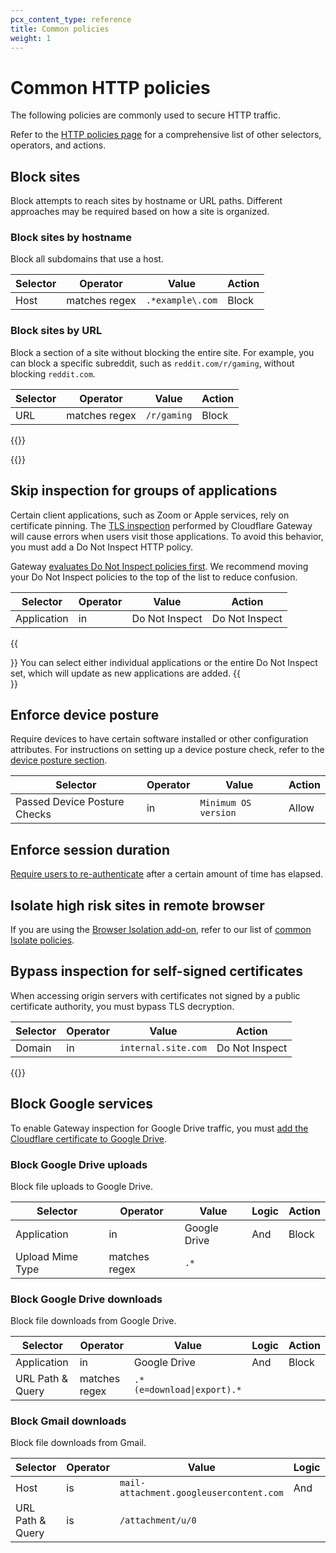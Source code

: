 ```yaml
---
pcx_content_type: reference
title: Common policies
weight: 1
---
```


# Common HTTP policies

The following policies are commonly used to secure HTTP traffic.

Refer to the [HTTP policies page](/cloudflare-one/policies/filtering/http-policies/) for a comprehensive list of other selectors, operators, and actions.

## Block sites

Block attempts to reach sites by hostname or URL paths. Different approaches may be required based on how a site is organized.

### Block sites by hostname

Block all subdomains that use a host.

| Selector | Operator      | Value            | Action |
| -------- | ------------- | ---------------- | ------ |
| Host     | matches regex | `.*example\.com` | Block  |

### Block sites by URL

Block a section of a site without blocking the entire site. For example, you can block a specific subreddit, such as `reddit.com/r/gaming`, without blocking `reddit.com`.

| Selector | Operator      | Value       | Action |
| -------- | ------------- | ----------- | ------ |
| URL      | matches regex | `/r/gaming` | Block  |

{{<render file="gateway/_content-categories.md">}}

{{<render file="gateway/_policies-optional.md">}}

## Skip inspection for groups of applications

Certain client applications, such as Zoom or Apple services, rely on certificate pinning. The [TLS inspection](/cloudflare-one/policies/filtering/http-policies/tls-decryption/) performed by Cloudflare Gateway will cause errors when users visit those applications. To avoid this behavior, you must add a Do Not Inspect HTTP policy.

Gateway [evaluates Do Not Inspect policies first](/cloudflare-one/policies/filtering/order-of-enforcement/#http-policies). We recommend moving your Do Not Inspect policies to the top of the list to reduce confusion.

| Selector    | Operator | Value          | Action         |
| ----------- | -------- | -------------- | -------------- |
| Application | in       | Do Not Inspect | Do Not Inspect |

{{<Aside type="note">}}
You can select either individual applications or the entire Do Not Inspect set, which will update as new applications are added.
{{</Aside>}}

## Enforce device posture

Require devices to have certain software installed or other configuration attributes. For instructions on setting up a device posture check, refer to the [device posture section](/cloudflare-one/identity/devices/).

| Selector                     | Operator | Value                | Action |
| ---------------------------- | -------- | -------------------- | ------ |
| Passed Device Posture Checks | in       | `Minimum OS version` | Allow  |

## Enforce session duration

[Require users to re-authenticate](/cloudflare-one/policies/filtering/enforce-sessions/) after a certain amount of time has elapsed.

## Isolate high risk sites in remote browser

If you are using the [Browser Isolation add-on](/cloudflare-one/policies/browser-isolation/), refer to our list of [common Isolate policies](/cloudflare-one/policies/browser-isolation/isolation-policies/#common-policies).

## Bypass inspection for self-signed certificates

When accessing origin servers with certificates not signed by a public certificate authority, you must bypass TLS decryption.

| Selector | Operator | Value               | Action         |
| -------- | -------- | ------------------- | -------------- |
| Domain   | in       | `internal.site.com` | Do Not Inspect |

{{<render file="gateway/_block-file-types.md">}}

## Block Google services

To enable Gateway inspection for Google Drive traffic, you must [add the Cloudflare certificate to Google Drive](/cloudflare-one/connections/connect-devices/warp/user-side-certificates/install-cloudflare-cert/#google-drive-for-desktop).

### Block Google Drive uploads

Block file uploads to Google Drive.

| Selector         | Operator      | Value        | Logic | Action |
| ---------------- | ------------- | ------------ | ----- | ------ |
| Application      | in            | Google Drive | And   | Block  |
| Upload Mime Type | matches regex | `.*`         |       |        |

### Block Google Drive downloads

Block file downloads from Google Drive.

| Selector         | Operator      | Value                      | Logic | Action |
| ---------------- | ------------- | -------------------------- | ----- | ------ |
| Application      | in            | Google Drive               | And   | Block  |
| URL Path & Query | matches regex | `.*(e=download\|export).*` |       |        |

### Block Gmail downloads

Block file downloads from Gmail.

| Selector         | Operator | Value                                   | Logic | Action |
| ---------------- | -------- | --------------------------------------- | ----- | ------ |
| Host             | is       | `mail-attachment.googleusercontent.com` | And   | Block  |
| URL Path & Query | is       | `/attachment/u/0`                       |       |        |
